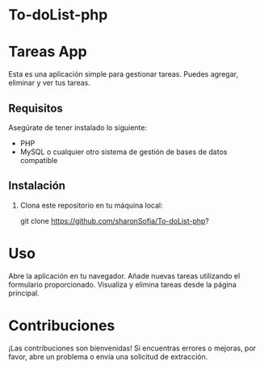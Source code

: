 # To-doList-php

# Tareas App

Esta es una aplicación simple para gestionar tareas. Puedes agregar, eliminar y ver tus tareas.

## Requisitos

Asegúrate de tener instalado lo siguiente:

- PHP
- MySQL o cualquier otro sistema de gestión de bases de datos compatible

## Instalación

1. Clona este repositorio en tu máquina local:

   git clone https://github.com/sharonSofia/To-doList-php?



# Uso
Abre la aplicación en tu navegador.
Añade nuevas tareas utilizando el formulario proporcionado.
Visualiza y elimina tareas desde la página principal.

# Contribuciones
¡Las contribuciones son bienvenidas! Si encuentras errores o mejoras, por favor, abre un problema o envía una solicitud de extracción.
